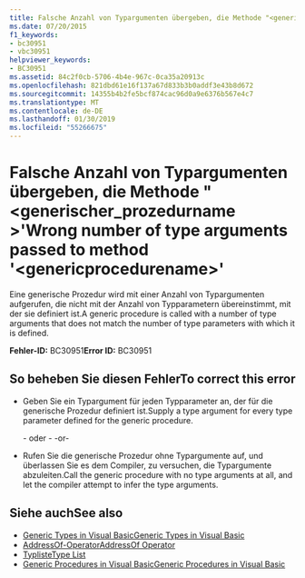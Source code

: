 ```yaml
---
title: Falsche Anzahl von Typargumenten übergeben, die Methode "<genericprocedurename>"
ms.date: 07/20/2015
f1_keywords:
- bc30951
- vbc30951
helpviewer_keywords:
- BC30951
ms.assetid: 84c2f0cb-5706-4b4e-967c-0ca35a20913c
ms.openlocfilehash: 821dbd61e16f137a67d833b3b0addf3e43b8d672
ms.sourcegitcommit: 14355b4b2fe5bcf874cac96d0a9e6376b567e4c7
ms.translationtype: MT
ms.contentlocale: de-DE
ms.lasthandoff: 01/30/2019
ms.locfileid: "55266675"
---
```

# <a name="wrong-number-of-type-arguments-passed-to-method-genericprocedurename"></a><span data-ttu-id="bb475-102">Falsche Anzahl von Typargumenten übergeben, die Methode "\<generischer_prozedurname >'</span><span class="sxs-lookup"><span data-stu-id="bb475-102">Wrong number of type arguments passed to method '\<genericprocedurename>'</span></span>
<span data-ttu-id="bb475-103">Eine generische Prozedur wird mit einer Anzahl von Typargumenten aufgerufen, die nicht mit der Anzahl von Typparametern übereinstimmt, mit der sie definiert ist.</span><span class="sxs-lookup"><span data-stu-id="bb475-103">A generic procedure is called with a number of type arguments that does not match the number of type parameters with which it is defined.</span></span>  
  
 <span data-ttu-id="bb475-104">**Fehler-ID:** BC30951</span><span class="sxs-lookup"><span data-stu-id="bb475-104">**Error ID:** BC30951</span></span>  
  
## <a name="to-correct-this-error"></a><span data-ttu-id="bb475-105">So beheben Sie diesen Fehler</span><span class="sxs-lookup"><span data-stu-id="bb475-105">To correct this error</span></span>  
  
-   <span data-ttu-id="bb475-106">Geben Sie ein Typargument für jeden Typparameter an, der für die generische Prozedur definiert ist.</span><span class="sxs-lookup"><span data-stu-id="bb475-106">Supply a type argument for every type parameter defined for the generic procedure.</span></span>  
  
     <span data-ttu-id="bb475-107">- oder - </span><span class="sxs-lookup"><span data-stu-id="bb475-107">-or-</span></span>  
  
-   <span data-ttu-id="bb475-108">Rufen Sie die generische Prozedur ohne Typargumente auf, und überlassen Sie es dem Compiler, zu versuchen, die Typargumente abzuleiten.</span><span class="sxs-lookup"><span data-stu-id="bb475-108">Call the generic procedure with no type arguments at all, and let the compiler attempt to infer the type arguments.</span></span>  
  
## <a name="see-also"></a><span data-ttu-id="bb475-109">Siehe auch</span><span class="sxs-lookup"><span data-stu-id="bb475-109">See also</span></span>
- [<span data-ttu-id="bb475-110">Generic Types in Visual Basic</span><span class="sxs-lookup"><span data-stu-id="bb475-110">Generic Types in Visual Basic</span></span>](../../visual-basic/programming-guide/language-features/data-types/generic-types.md)
- [<span data-ttu-id="bb475-111">AddressOf-Operator</span><span class="sxs-lookup"><span data-stu-id="bb475-111">AddressOf Operator</span></span>](../../visual-basic/language-reference/operators/addressof-operator.md)
- [<span data-ttu-id="bb475-112">Typliste</span><span class="sxs-lookup"><span data-stu-id="bb475-112">Type List</span></span>](../../visual-basic/language-reference/statements/type-list.md)
- [<span data-ttu-id="bb475-113">Generic Procedures in Visual Basic</span><span class="sxs-lookup"><span data-stu-id="bb475-113">Generic Procedures in Visual Basic</span></span>](../../visual-basic/programming-guide/language-features/data-types/generic-procedures.md)
